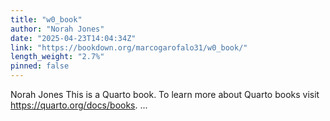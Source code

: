 ```yaml
---
title: "w0_book"
author: "Norah Jones"
date: "2025-04-23T14:04:34Z"
link: "https://bookdown.org/marcogarofalo31/w0_book/"
length_weight: "2.7%"
pinned: false
---
```


Norah Jones This is a Quarto book. To learn more about Quarto books visit https://quarto.org/docs/books. ...
